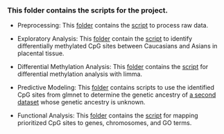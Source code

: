 ### This folder contains the scripts for the project.

* Preprocessing: This [folder](https://github.com/STAT540-UBC/team_Methylation-Badassays/tree/master/Scripts/Preprocessing) contains the [script](https://github.com/STAT540-UBC/team_Methylation-Badassays/blob/master/Scripts/Preprocessing/PreprocessQC.md) to process raw data.
    
* Exploratory Analysis: This [folder](https://github.com/STAT540-UBC/team_Methylation-Badassays/tree/master/Scripts/ExploratoryAnalysis) contain the [script](https://github.com/STAT540-UBC/team_Methylation-Badassays/blob/master/Scripts/ExploratoryAnalysis/Exploratory.md) to identify differentially methylated CpG sites between Caucasians and Asians in placental tissue. 
    
* Differential Methylation Analysis: This [folder](https://github.com/STAT540-UBC/team_Methylation-Badassays/tree/master/Scripts/Limma) contains the [script](https://github.com/STAT540-UBC/team_Methylation-Badassays/blob/master/Scripts/Limma/Limma.md) for differential methylation analysis with limma.

* Predictive Modeling: This [folder](https://github.com/STAT540-UBC/team_Methylation-Badassays/tree/master/Scripts/PredictiveModeling) contains scripts to use the identified CpG sites from glmnet to determine the genetic ancestry of [a second dataset](https://epigeneticsandchromatin.biomedcentral.com/articles/10.1186/s13072-016-0054-8) whose genetic ancestry is unknown.


* Functional Analysis: This [folder](https://github.com/STAT540-UBC/team_Methylation-Badassays/tree/master/Scripts/FunctionalAnalysis) contains the [script](https://github.com/STAT540-UBC/team_Methylation-Badassays/blob/master/Scripts/FunctionalAnalysis/FunctionalAnalysis.md) for mapping prioritized CpG sites to genes, chromosomes, and GO terms.